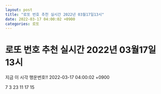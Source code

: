 ```yaml
---
layout: post
title: "로또 번호 추천 실시간 2022년 03월17일13시"
date: 2022-03-17 04:00:02 +0900
categories: 로또
---
```


# 로또 번호 추천 실시간 2022년 03월17일13시

지금 이 시각 행운번호!! 2022-03-17 04:00:02 +0900

 7  3  23  11  17  15 

